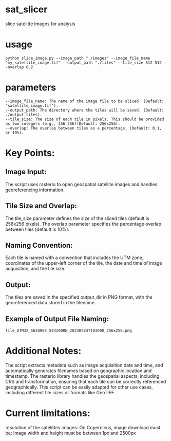 # sat_slicer
slice satelitte images for analysis

# usage
`python slice_image.py --image_path "./images" --image_file_name "my_satellite_image.tif" --output_path "./tiles" --tile_size 512 512 --overlap 0.2`

# parameters
``` --image_path: The directory where the satellite image is located. (Default: . which refers to the current directory).
--image_file_name: The name of the image file to be sliced. (Default: 'satellite_image.tif').
--output_path: The directory where the tiles will be saved. (Default: ./output_tiles).
--tile_size: The size of each tile in pixels. This should be provided as two integers (e.g., 256 256)(Default: 256x256).
--overlap: The overlap between tiles as a percentage. (Default: 0.1, or 10%).
```

# Key Points:

## Image Input:
The script uses rasterio to open geospatial satellite images and handles georeferencing information.

## Tile Size and Overlap:
The tile_size parameter defines the size of the sliced tiles (default is 256x256 pixels).
The overlap parameter specifies the percentage overlap between tiles (default is 10%).

## Naming Convention:
Each tile is named with a convention that includes the UTM zone, coordinates of the upper-left corner of the tile, the date and time of image acquisition, and the tile size.

## Output:
The tiles are saved in the specified output_dir in PNG format, with the georeferenced data stored in the filename.

## Example of Output File Naming:
`tile_UTM32_563400E_5432000N_20230924T103000_256x256.png`

# Additional Notes:
The script extracts metadata such as image acquisition date and time, and automatically generates filenames based on geographic location and timestamp.
The rasterio library handles the geospatial aspects, including CRS and transformation, ensuring that each tile can be correctly referenced geographically.
This script can be easily adapted for other use cases, including different tile sizes or formats like GeoTIFF.

# Current limitations:
resolution of the satelittes images:
On Copernicus, image download must be: Image width and height must be between 1px and 2500px